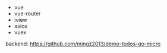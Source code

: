 - vue
- vue-router
- iview
- axios
- vuex







backend: https://github.com/mingz2013/demo-todos-go-micro
